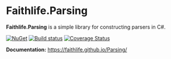# Faithlife.Parsing

**Faithlife.Parsing** is a simple library for constructing parsers in C#.

[![NuGet](https://img.shields.io/nuget/v/Faithlife.Parsing.svg)](https://www.nuget.org/packages/Faithlife.Parsing) [![Build status](https://ci.appveyor.com/api/projects/status/dj1ngwmdk6vgig7b?svg=true)](https://ci.appveyor.com/project/ejball/parsing) [![Coverage Status](https://coveralls.io/repos/github/Faithlife/Parsing/badge.svg?branch=master)](https://coveralls.io/github/Faithlife/Parsing?branch=master)

**Documentation:** https://faithlife.github.io/Parsing/
